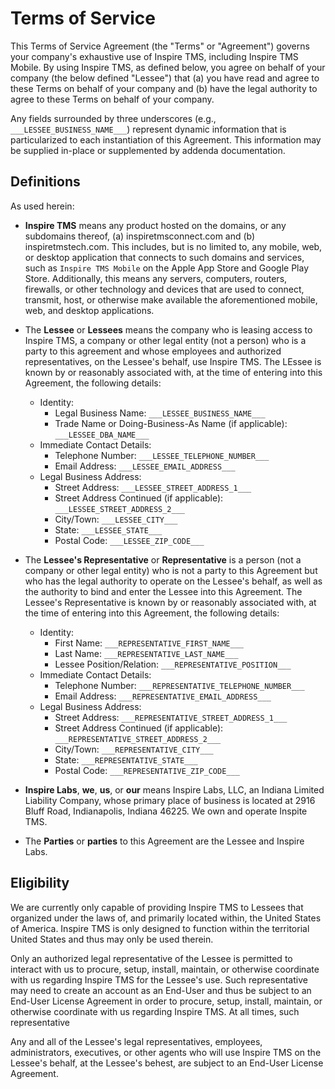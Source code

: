 # Terms of Service

This Terms of Service Agreement (the "Terms" or "Agreement") governs your company's exhaustive use of Inspire TMS, including Inspire TMS Mobile. By using Inspire TMS, as defined below, you agree on behalf of your company (the below defined "Lessee") that (a) you have read and agree to these Terms on behalf of your company and (b) have the legal authority to agree to these Terms on behalf of your company.

Any fields surrounded by three underscores (e.g., `___LESSEE_BUSINESS_NAME___`) represent dynamic information that is particularized to each instantiation of this Agreement. This information may be supplied in-place or supplemented by addenda documentation.

## Definitions

As used herein:

- **Inspire TMS** means any product hosted on the domains, or any subdomains thereof, (a) inspiretmsconnect.com and (b) inspiretmstech.com. This includes, but is no limited to, any mobile, web, or desktop application that connects to such domains and services, such as `Inspire TMS Mobile` on the Apple App Store and Google Play Store. Additionally, this means any servers, computers, routers, firewalls, or other technology and devices that are used to connect, transmit, host, or otherwise make available the aforementioned mobile, web, and desktop applications. 

- The **Lessee** or **Lessees** means the company who is leasing access to Inspire TMS, a company or other legal entity (not a person) who is a party to this agreement and whose employees and authorized representatives, on the Lessee's behalf, use Inspire TMS. The LEssee is known by or reasonably associated with, at the time of entering into this Agreement, the following details:

  - Identity:
    - Legal Business Name: `___LESSEE_BUSINESS_NAME___`
    - Trade Name or Doing-Business-As Name (if applicable): `___LESSEE_DBA_NAME___`
  - Immediate Contact Details:
    - Telephone Number: `___LESSEE_TELEPHONE_NUMBER___`
    - Email Address: `___LESSEE_EMAIL_ADDRESS___`
  - Legal Business Address:
    - Street Address: `___LESSEE_STREET_ADDRESS_1___`
    - Street Address Continued (if applicable): `___LESSEE_STREET_ADDRESS_2___`
    - City/Town: `___LESSEE_CITY___`
    - State: `___LESSEE_STATE___`
    - Postal Code: `___LESSEE_ZIP_CODE___`

- The **Lessee's Representative** or **Representative** is a person (not a company or other legal entity) who is not a party to this Agreement but who has the legal authority to operate on the Lessee's behalf, as well as the authority to bind and enter the Lessee into this Agreement. The Lessee's Representative is known by or reasonably associated with, at the time of entering into this Agreement, the following details:

  - Identity:
    - First Name: `___REPRESENTATIVE_FIRST_NAME___`
    - Last Name: `___REPRESENTATIVE_LAST_NAME___`
    - Lessee Position/Relation:  `___REPRESENTATIVE_POSITION___`
  - Immediate Contact Details:
    - Telephone Number: `___REPRESENTATIVE_TELEPHONE_NUMBER___`
    - Email Address: `___REPRESENTATIVE_EMAIL_ADDRESS___`
  - Legal Business Address:
    - Street Address: `___REPRESENTATIVE_STREET_ADDRESS_1___`
    - Street Address Continued (if applicable): `___REPRESENTATIVE_STREET_ADDRESS_2___`
    - City/Town: `___REPRESENTATIVE_CITY___`
    - State: `___REPRESENTATIVE_STATE___`
    - Postal Code: `___REPRESENTATIVE_ZIP_CODE___`

- **Inspire Labs**, **we**, **us**, or **our** means Inspire Labs, LLC, an Indiana Limited Liability Company, whose primary place of business is located at 2916 Bluff Road, Indianapolis, Indiana 46225. We own and operate Inspite TMS. 

- The **Parties** or **parties** to this Agreement are the Lessee and Inspire Labs.

## Eligibility

We are currently only capable of providing Inspire TMS to Lessees that organized under the laws of, and primarily located within, the United States of America. Inspire TMS is only designed to function within the territorial United States and thus may only be used therein. 

Only an authorized legal representative of the Lessee is permitted to interact with us to procure, setup, install, maintain, or otherwise coordinate with us regarding Inspire TMS for the Lessee's use. Such representative may need to create an account as an End-User and thus be subject to an End-User License Agreement in order to procure, setup, install, maintain, or otherwise coordinate with us regarding Inspire TMS. At all times, such representative 

Any and all of the Lessee's legal representatives, employees, administrators, executives, or other agents who will use Inspire TMS on the Lessee's behalf, at the Lessee's behest, are subject to an End-User License Agreement. 